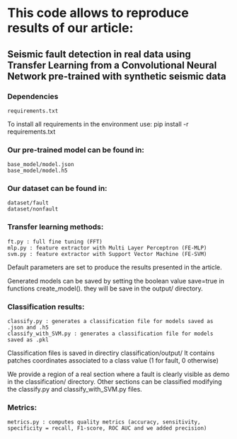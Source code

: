 # This code allows to reproduce results of our article:
## Seismic fault detection in real data using Transfer Learning from a Convolutional Neural Network pre-trained with synthetic seismic data

### Dependencies
	requirements.txt
	
To install all requirements in the environment use:
	pip install -r requirements.txt

### Our pre-trained model can be found in:
 	base_model/model.json
 	base_model/model.h5
 	
### Our dataset can be found in:
 	dataset/fault
 	dataset/nonfault
 
### Transfer learning methods:
 	ft.py : full fine tuning (FFT)
 	mlp.py : feature extractor with Multi Layer Perceptron (FE-MLP)
 	svm.py : feature extractor with Support Vector Machine (FE-SVM)
 
Default parameters are set to produce the results presented in the article.
 
Generated models can be saved by setting the boolean value save=true in functions create_model(). they will be save in the output/ directory.
 	
### Classification results:
 	classify.py : generates a classification file for models saved as .json and .h5
 	classify_with_SVM.py : generates a classification file for models saved as .pkl
 	
Classification files is saved in directiry classification/output/
It contains patches coordinates associated to a class value (1 for fault, 0 otherwise)
 	
We provide a region of a real section where a fault is clearly visible as demo in the classification/ directory.
Other sections can be classified modifying the classify.py and classify_with_SVM.py files.
 	
### Metrics:
 	metrics.py : computes quality metrics (accuracy, sensitivity, specificity = recall, F1-score, ROC AUC and we added precision)


